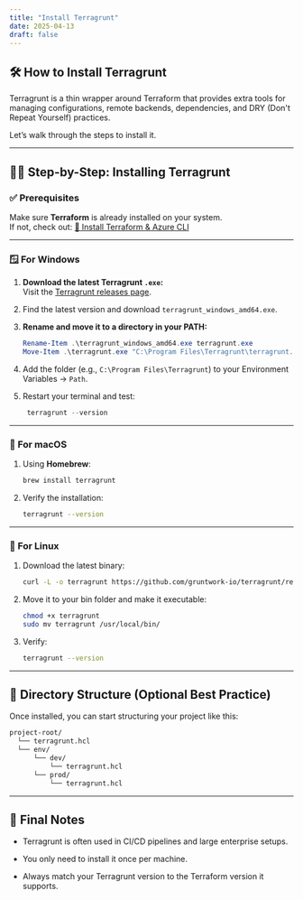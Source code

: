 ```yaml
---
title: "Install Terragrunt"
date: 2025-04-13
draft: false
---
```


## 🛠️ How to Install Terragrunt

Terragrunt is a thin wrapper around Terraform that provides extra tools for managing configurations, remote backends, dependencies, and DRY (Don't Repeat Yourself) practices.

Let’s walk through the steps to install it.

---

## 🧑‍💻 Step-by-Step: Installing Terragrunt

### ✅ Prerequisites

Make sure **Terraform** is already installed on your system.  
If not, check out: [🧱 Install Terraform & Azure CLI](/iac/concepts/download-and-install-terraform-azurecli)

---

### 🪟 For Windows

1. **Download the latest Terragrunt `.exe`:**  
   Visit the [Terragrunt releases page](https://github.com/gruntwork-io/terragrunt/releases).

2. Find the latest version and download `terragrunt_windows_amd64.exe`.

3. **Rename and move it to a directory in your PATH:**
   ```powershell
   Rename-Item .\terragrunt_windows_amd64.exe terragrunt.exe
   Move-Item .\terragrunt.exe "C:\Program Files\Terragrunt\terragrunt.exe"
    ```
4. Add the folder (e.g., `C:\Program Files\Terragrunt`) to your Environment Variables → `Path`.

5. Restart your terminal and test:
   ```powershell
    terragrunt --version
    ```

---

### 🍎 For macOS
1. Using **Homebrew**:
    ```bash
    brew install terragrunt
    ```
2. Verify the installation:
    ```bash
    terragrunt --version
    ```

---

### 🐧 For Linux
1. Download the latest binary:
    ```bash
    curl -L -o terragrunt https://github.com/gruntwork-io/terragrunt/releases/latest/download/terragrunt_linux_amd64
    ```
2. Move it to your bin folder and make it executable:
    ```bash
    chmod +x terragrunt
    sudo mv terragrunt /usr/local/bin/
    ```
3. Verify:
    ```bash
    terragrunt --version
    ```

---

## 📁 Directory Structure (Optional Best Practice)

Once installed, you can start structuring your project like this:
```bash
project-root/
  └── terragrunt.hcl
  └── env/
      └── dev/
          └── terragrunt.hcl
      └── prod/
          └── terragrunt.hcl
```

---

## 🎯 Final Notes
- Terragrunt is often used in CI/CD pipelines and large enterprise setups.

- You only need to install it once per machine.

- Always match your Terragrunt version to the Terraform version it supports.
